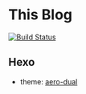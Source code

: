 # This Blog

[![Build Status](https://travis-ci.com/WsWHL/wswhl.github.io.svg?branch=develop)](https://travis-ci.com/WsWHL/wswhl.github.io)

## Hexo
- theme: [aero-dual](https://github.com/levblanc/hexo-theme-aero-dual)
